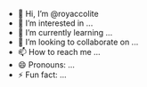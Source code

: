- 👋 Hi, I’m @royaccolite
- 👀 I’m interested in ...
- 🌱 I’m currently learning ...
- 💞️ I’m looking to collaborate on ...
- 📫 How to reach me ...
- 😄 Pronouns: ...
- ⚡ Fun fact: ...

<!---
royaccolite/royaccolite is a ✨ special ✨ repository because its `README.md` (this file) appears on your GitHub profile.
You can click the Preview link to take a look at your changes.
--->
